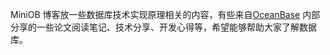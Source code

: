MiniOB 博客放一些数据库技术实现原理相关的内容，有些来自[OceanBase](https://github.com/oceanbase) 内部分享的一些论文阅读笔记、技术分享、开发心得等，希望能够帮助大家了解数据库。